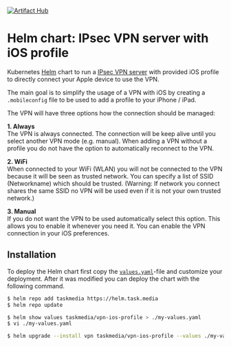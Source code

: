 [![Artifact Hub](https://img.shields.io/endpoint?url=https://artifacthub.io/badge/repository/taskmedia)](https://artifacthub.io/packages/helm/taskmedia/vpn-ios-profile)

# Helm chart: IPsec VPN server with iOS profile

Kubernetes [Helm](https://helm.sh) chart to run a [IPsec VPN server](https://github.com/taskmedia/helm_ipsec-vpn-server) with provided iOS profile to directly connect your Apple device to use the VPN.

The main goal is to simplify the usage of a VPN with iOS by creating a `.mobileconfig` file to be used to add a profile to your iPhone / iPad.

The VPN will have three options how the connection should be managed:

**1. Always**<br />
The VPN is always connected.
The connection will be keep alive until you select another VPN mode (e.g. manual).
When adding a VPN without a profile you do not have the option to automatically reconnect to the VPN.

**2. WiFi**<br />
When connected to your WiFi (WLAN) you will not be connected to the VPN because it will be seen as trusted network.
You can specify a list of SSID (Networkname) which should be trusted.
(Warning: If network you connect shares the same SSID no VPN will be used even if it is not your own trusted network.)

**3. Manual**<br />
If you do not want the VPN to be used automatically select this option.
This allows you to enable it whenever you need it.
You can enable the VPN connection in your iOS preferences.

## Installation

To deploy the Helm chart first copy the [`values.yaml`](./values.yaml)-file and customize your deployment.
After it was modified you can deploy the chart with the following command.

```bash
$ helm repo add taskmedia https://helm.task.media
$ helm repo update

$ helm show values taskmedia/vpn-ios-profile > ./my-values.yaml
$ vi ./my-values.yaml

$ helm upgrade --install vpn taskmedia/vpn-ios-profile --values ./my-values.yaml
```
